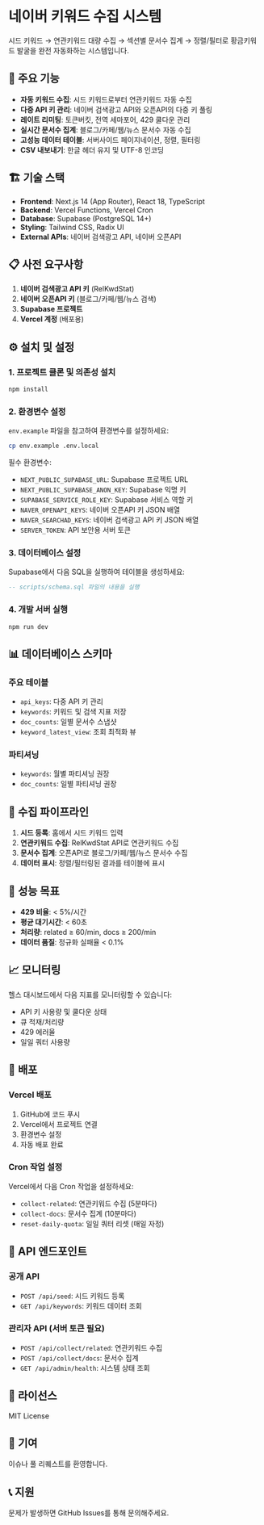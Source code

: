 # 네이버 키워드 수집 시스템

시드 키워드 → 연관키워드 대량 수집 → 섹션별 문서수 집계 → 정렬/필터로 황금키워드 발굴을 완전 자동화하는 시스템입니다.

## 🚀 주요 기능

- **자동 키워드 수집**: 시드 키워드로부터 연관키워드 자동 수집
- **다중 API 키 관리**: 네이버 검색광고 API와 오픈API의 다중 키 풀링
- **레이트 리미팅**: 토큰버킷, 전역 세마포어, 429 쿨다운 관리
- **실시간 문서수 집계**: 블로그/카페/웹/뉴스 문서수 자동 수집
- **고성능 데이터 테이블**: 서버사이드 페이지네이션, 정렬, 필터링
- **CSV 내보내기**: 한글 헤더 유지 및 UTF-8 인코딩

## 🏗️ 기술 스택

- **Frontend**: Next.js 14 (App Router), React 18, TypeScript
- **Backend**: Vercel Functions, Vercel Cron
- **Database**: Supabase (PostgreSQL 14+)
- **Styling**: Tailwind CSS, Radix UI
- **External APIs**: 네이버 검색광고 API, 네이버 오픈API

## 📋 사전 요구사항

1. **네이버 검색광고 API 키** (RelKwdStat)
2. **네이버 오픈API 키** (블로그/카페/웹/뉴스 검색)
3. **Supabase 프로젝트**
4. **Vercel 계정** (배포용)

## ⚙️ 설치 및 설정

### 1. 프로젝트 클론 및 의존성 설치

```bash
npm install
```

### 2. 환경변수 설정

`env.example` 파일을 참고하여 환경변수를 설정하세요:

```bash
cp env.example .env.local
```

필수 환경변수:
- `NEXT_PUBLIC_SUPABASE_URL`: Supabase 프로젝트 URL
- `NEXT_PUBLIC_SUPABASE_ANON_KEY`: Supabase 익명 키
- `SUPABASE_SERVICE_ROLE_KEY`: Supabase 서비스 역할 키
- `NAVER_OPENAPI_KEYS`: 네이버 오픈API 키 JSON 배열
- `NAVER_SEARCHAD_KEYS`: 네이버 검색광고 API 키 JSON 배열
- `SERVER_TOKEN`: API 보안용 서버 토큰

### 3. 데이터베이스 설정

Supabase에서 다음 SQL을 실행하여 테이블을 생성하세요:

```sql
-- scripts/schema.sql 파일의 내용을 실행
```

### 4. 개발 서버 실행

```bash
npm run dev
```

## 📊 데이터베이스 스키마

### 주요 테이블

- `api_keys`: 다중 API 키 관리
- `keywords`: 키워드 및 검색 지표 저장
- `doc_counts`: 일별 문서수 스냅샷
- `keyword_latest_view`: 조회 최적화 뷰

### 파티셔닝

- `keywords`: 월별 파티셔닝 권장
- `doc_counts`: 일별 파티셔닝 권장

## 🔄 수집 파이프라인

1. **시드 등록**: 홈에서 시드 키워드 입력
2. **연관키워드 수집**: RelKwdStat API로 연관키워드 수집
3. **문서수 집계**: 오픈API로 블로그/카페/웹/뉴스 문서수 수집
4. **데이터 표시**: 정렬/필터링된 결과를 테이블에 표시

## 🎯 성능 목표

- **429 비율**: < 5%/시간
- **평균 대기시간**: < 60초
- **처리량**: related ≥ 60/min, docs ≥ 200/min
- **데이터 품질**: 정규화 실패율 < 0.1%

## 📈 모니터링

헬스 대시보드에서 다음 지표를 모니터링할 수 있습니다:

- API 키 사용량 및 쿨다운 상태
- 큐 적재/처리량
- 429 에러율
- 일일 쿼터 사용량

## 🚀 배포

### Vercel 배포

1. GitHub에 코드 푸시
2. Vercel에서 프로젝트 연결
3. 환경변수 설정
4. 자동 배포 완료

### Cron 작업 설정

Vercel에서 다음 Cron 작업을 설정하세요:

- `collect-related`: 연관키워드 수집 (5분마다)
- `collect-docs`: 문서수 집계 (10분마다)
- `reset-daily-quota`: 일일 쿼터 리셋 (매일 자정)

## 🔧 API 엔드포인트

### 공개 API

- `POST /api/seed`: 시드 키워드 등록
- `GET /api/keywords`: 키워드 데이터 조회

### 관리자 API (서버 토큰 필요)

- `POST /api/collect/related`: 연관키워드 수집
- `POST /api/collect/docs`: 문서수 집계
- `GET /api/admin/health`: 시스템 상태 조회

## 📝 라이선스

MIT License

## 🤝 기여

이슈나 풀 리퀘스트를 환영합니다.

## 📞 지원

문제가 발생하면 GitHub Issues를 통해 문의해주세요.
